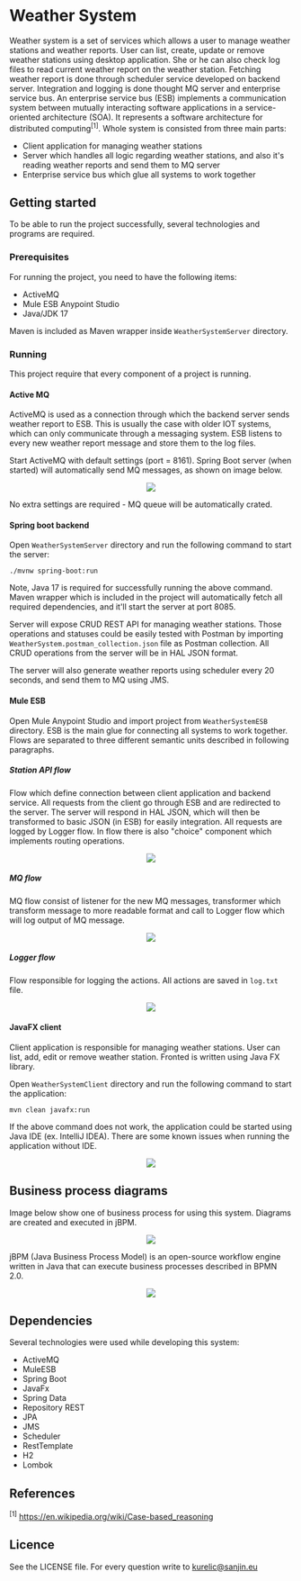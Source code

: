 # Weather System

Weather system is a set of services which allows a user to manage weather stations and weather reports. User can  list, create, update or remove weather stations using desktop application. She or he can also check log files to read current weather report on the weather station. Fetching weather report is done through scheduler service developed on backend server. Integration and logging is done thought MQ server and enterprise service bus. An enterprise service bus (ESB) implements a communication system between mutually interacting software applications in a service-oriented architecture (SOA). It represents a software architecture for distributed computing<sup>[1]</sup>. Whole system is consisted from three main parts:

- Client application for managing weather stations
- Server which handles all logic regarding weather stations, and also it's reading weather reports and send them to MQ server
- Enterprise service bus which glue all systems to work together

## Getting started

To be able to run the project successfully, several technologies and programs are required.

### Prerequisites

For running the project, you need to have the following items:

- ActiveMQ
- Mule ESB Anypoint Studio
- Java/JDK 17

Maven is included as Maven wrapper inside `WeatherSystemServer` directory.

### Running

This project require that every component of a project is running.

#### Active MQ

ActiveMQ is used as a connection through which the backend server sends weather report to ESB. This is usually the case with older IOT systems, which can only communicate through a messaging system. ESB listens to every new weather report message and store them to the log files.

Start ActiveMQ with default settings (port = 8161). Spring Boot server (when started) will automatically send MQ messages, as shown on image below.

<p align="center"><img src="https://github.com/SanjinKurelic/WeatherSystem/blob/main/images/mqWeatherReport.png"/></p>

No extra settings are required - MQ queue will be automatically crated.

#### Spring boot backend

Open `WeatherSystemServer` directory and run the following command to start the server:

```
./mvnw spring-boot:run
```

Note, Java 17 is required for successfully running the above command. Maven wrapper which is included in the project will automatically fetch all required dependencies, and it'll start the server at port 8085. 

Server will expose CRUD REST API for managing weather stations. Those operations and statuses could be easily tested with Postman by importing `WeatherSystem.postman_collection.json` file as Postman collection. All CRUD operations from the server will be in HAL JSON format.

The server will also generate weather reports using scheduler every 20 seconds, and send them to MQ using JMS.

#### Mule ESB

Open Mule Anypoint Studio and import project from `WeatherSystemESB` directory. ESB is the main glue for connecting all systems to work together. Flows are separated to three different semantic units described in following paragraphs.

##### Station API flow

Flow which define connection between client application and backend service. All requests from the client go through ESB and are redirected to the server. The server will respond in HAL JSON, which will then be transformed to basic JSON (in ESB) for easily integration. All requests are logged by Logger flow. In flow there is also "choice" component which implements routing operations.

<p align="center"><img src="https://github.com/SanjinKurelic/WeatherSystem/blob/main/images/muleStationAPI.png"/></p>

##### MQ flow

MQ flow consist of listener for the new MQ messages, transformer which transform message to more readable format and call to Logger flow which will log output of MQ message.

<p align="center"><img src="https://github.com/SanjinKurelic/WeatherSystem/blob/main/images/muleMq.png"/></p>

##### Logger flow

Flow responsible for logging the actions. All actions are saved in `log.txt` file.

<p align="center"><img src="https://github.com/SanjinKurelic/WeatherSystem/blob/main/images/muleAPILogger.png"/></p>

#### JavaFX client

Client application is responsible for managing weather stations. User can list, add, edit or remove weather station. Fronted is written using Java FX library.

Open `WeatherSystemClient` directory and run the following command to start the application:

```
mvn clean javafx:run
```

If the above command does not work, the application could be started using Java IDE (ex. IntelliJ IDEA). There are some known issues when running the application without IDE.

<p align="center"><img src="https://github.com/SanjinKurelic/WeatherSystem/blob/main/images/clientApp.png"/></p>

## Business process diagrams

Image below show one of business process for using this system. Diagrams are created and executed in jBPM. 

<p align="center"><img src="https://github.com/SanjinKurelic/WeatherSystem/blob/main/images/jbmpDiagram.png"/></p>

jBPM (Java Business Process Model) is an open-source workflow engine written in Java that can execute business processes described in BPMN 2.0.

<p align="center"><img src="https://github.com/SanjinKurelic/WeatherSystem/blob/main/images/jbpmProject.png"/></p>

## Dependencies

Several technologies were used while developing this system:

- ActiveMQ
- MuleESB
- Spring Boot
- JavaFx
- Spring Data
- Repository REST
- JPA
- JMS
- Scheduler
- RestTemplate
- H2
- Lombok

## References

<sup>[1]</sup> https://en.wikipedia.org/wiki/Case-based_reasoning

## Licence

See the LICENSE file. For every question write to kurelic@sanjin.eu
